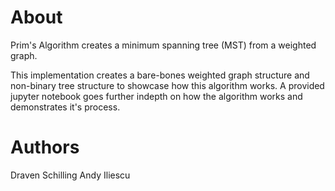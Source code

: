 # About
Prim's Algorithm creates a minimum spanning tree (MST) from a weighted graph.

This implementation creates a bare-bones weighted graph structure and non-binary tree structure
to showcase how this algorithm works. 
A provided jupyter notebook goes further indepth on how the algorithm works and demonstrates it's process.

# Authors
Draven Schilling
Andy Iliescu